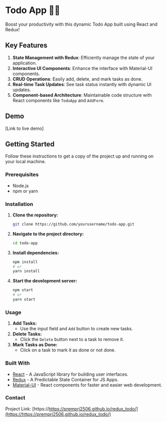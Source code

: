# Todo App 📝🚀

Boost your productivity with this dynamic Todo App built using React and Redux!

## Key Features

1. **State Management with Redux**: Efficiently manage the state of your application.
2. **Interactive UI Components**: Enhance the interface with Material-UI components.
3. **CRUD Operations**: Easily add, delete, and mark tasks as done.
4. **Real-time Task Updates**: See task status instantly with dynamic UI updates.
5. **Component-based Architecture**: Maintainable code structure with React components like `TodoApp` and `AddForm`.

## Demo

[Link to live demo]

## Getting Started

Follow these instructions to get a copy of the project up and running on your local machine.

### Prerequisites

- Node.js
- npm or yarn

### Installation

1. **Clone the repository:**
   ```sh
   git clone https://github.com/yourusername/todo-app.git
   ```
2. **Navigate to the project directory:**
   ```sh
   cd todo-app
   ```
3. **Install dependencies:**
   ```sh
   npm install
   # or
   yarn install
   ```
4. **Start the development server:**
   ```sh
   npm start
   # or
   yarn start
   ```

### Usage

1. **Add Tasks:**
   - Use the input field and `Add` button to create new tasks.
2. **Delete Tasks:**
   - Click the `Delete` button next to a task to remove it.
3. **Mark Tasks as Done:**
   - Click on a task to mark it as done or not done.

### Built With

- [React](https://reactjs.org/) - A JavaScript library for building user interfaces.
- [Redux](https://redux.js.org/) - A Predictable State Container for JS Apps.
- [Material-UI](https://material-ui.com/) - React components for faster and easier web development.
  
### Contact

Project Link: [https://https://premprj2506.github.io/redux_todo/](https://https://premprj2506.github.io/redux_todo/)

